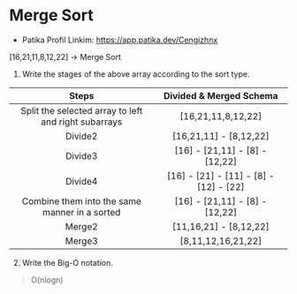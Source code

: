 # Merge Sort

* Patika Profil Linkim:  https://app.patika.dev/Cengizhnx


[16,21,11,8,12,22] -> Merge Sort

1. Write the stages of the above array according to the sort type. 

|Steps|Divided & Merged Schema|
|:--:|:--:|
| Split the selected array to left and right subarrays   |[16,21,11,8,12,22]|
| Divide2                                                |[16,21,11] - [8,12,22]|
| Divide3                                                |[16] - [21,11] - [8] - [12,22]|
| Divide4                                                |[16] - [21] - [11] - [8] - [12] - [22]|
| Combine them into the same manner in a sorted          |[16] - [21,11] - [8] - [12,22]|
| Merge2                                                 |[11,16,21] - [8,12,22]|
| Merge3                                                 |[8,11,12,16,21,22]|

2. Write the Big-O notation.

> O(nlogn)

